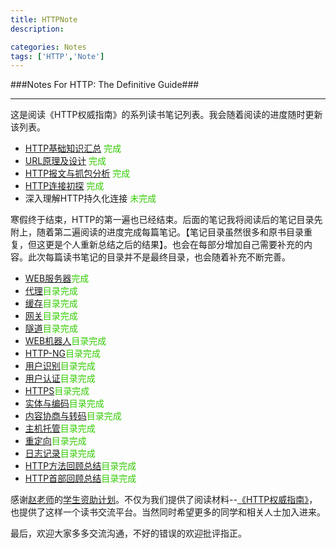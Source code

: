 ```yaml
---
title: HTTPNote
description:

categories: Notes
tags: ['HTTP','Note']
---
```

###Notes For HTTP: The Definitive Guide###

***

这是阅读《HTTP权威指南》的系列读书笔记列表。我会随着阅读的进度随时更新该列表。

+ [HTTP基础知识汇总]({{urls.posts}}/notes/http%E5%9F%BA%E7%A1%80%E7%9F%A5%E8%AF%86%E6%B1%87%E6%80%BB/) <font color="#33CC00">完成</font>
+ [URL原理及设计]({{urls.posts}}/notes/url%E5%8E%9F%E7%90%86%E5%8F%8A%E8%AE%BE%E8%AE%A1/)  <font color="#33CC00">完成</font>
+ [HTTP报文与抓包分析]({{urls.posts}}/notes/http%E6%8A%A5%E6%96%87%E4%B8%8E%E6%8A%93%E5%8C%85%E5%88%86%E6%9E%90/) <font color="#33CC00">完成</font>
+ [HTTP连接初探]({{urls.posts}}/notes/http%E8%BF%9E%E6%8E%A5%E5%88%9D%E6%8E%A2/) <font color="#33CC00">完成</font>
+ 深入理解HTTP持久化连接 <font color="#33CC00">未完成</font>

寒假终于结束，HTTP的第一遍也已经结束。后面的笔记我将阅读后的笔记目录先附上，随着第二遍阅读的进度完成每篇笔记。【笔记目录虽然很多和原书目录重复，但这更是个人重新总结之后的结果】。也会在每部分增加自己需要补充的内容。此次每篇读书笔记的目录并不是最终目录，也会随着补充不断完善。

+ [WEB服务器]({{urls.posts}}/notes/web-server/)<font color="#33CC00">完成</font>
+ [代理]({{urls.posts}}/notes/%E4%BB%A3%E7%90%86/)<font color="#33CC00">目录完成</font>
+ [缓存]({{urls.posts}}/notes/%E7%BC%93%E5%AD%98/)<font color="#33CC00">目录完成</font>
+ [网关]({{urls.posts}}/%E7%BD%91%E5%85%B3/)<font color="#33CC00">目录完成</font>
+ [隧道]({{urls.posts}}/notes/%E9%9A%A7%E9%81%93/)<font color="#33CC00">目录完成</font>
+ [WEB机器人]({{urls.posts}}/notes/web%E6%9C%BA%E5%99%A8%E4%BA%BA/)<font color="#33CC00">目录完成</font>
+ [HTTP-NG]({{urls.posts}}/notes/http-ng/)<font color="#33CC00">目录完成</font>
+ [用户识别]({{urls.posts}}/notes/%E7%94%A8%E6%88%B7%E8%AF%86%E5%88%AB/)<font color="#33CC00">目录完成</font>
+ [用户认证]({{urls.posts}}/notes/%E7%94%A8%E6%88%B7%E8%AE%A4%E8%AF%81/)<font color="#33CC00">目录完成</font>
+ [HTTPS]({{urls.posts}}/notes/https/)<font color="#33CC00">目录完成</font>
+ [实体与编码]({{urls.posts}}/notes/%E5%AE%9E%E4%BD%93%E4%B8%8E%E7%BC%96%E7%A0%81/)<font color="#33CC00">目录完成</font>
+ [内容协商与转码]({{urls.posts}}/notes/%E5%86%85%E5%AE%B9%E5%8D%8F%E5%95%86%E4%B8%8E%E8%BD%AC%E7%A0%81/)<font color="#33CC00">目录完成</font>
+ [主机托管]({{urls.posts}}/notes/%E4%B8%BB%E6%9C%BA%E6%89%98%E7%AE%A1/)<font color="#33CC00">目录完成</font>
+ [重定向]()<font color="#33CC00">目录完成</font>
+ [日志记录]()<font color="#33CC00">目录完成</font>
+ [HTTP方法回顾总结]()<font color="#33CC00">目录完成</font>
+ [HTTP首部回顾总结]()<font color="#33CC00">目录完成</font>


感谢[赵老师](http://weibo.com/jeffz)的[学生资助计划](https://github.com/JeffreyZhao/ssp)。不仅为我们提供了阅读材料--[《HTTP权威指南》](http://book.douban.com/subject/10746113/)，也提供了这样一个读书交流平台。当然同时希望更多的同学和相关人士加入进来。

最后，欢迎大家多多交流沟通，不好的错误的欢迎批评指正。
